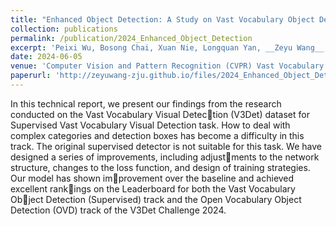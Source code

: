 ```yaml
---
title: "Enhanced Object Detection: A Study on Vast Vocabulary Object Detection Track for V3Det Challenge 2024"
collection: publications
permalink: /publication/2024_Enhanced_Object_Detection
excerpt: 'Peixi Wu, Bosong Chai, Xuan Nie, Longquan Yan, __Zeyu Wang__, Qifan Zhou, Boning Wang'
date: 2024-06-05
venue: 'Computer Vision and Pattern Recognition (CVPR) Vast Vocabulary Visual Detection (V3Det) Challenge, 2024'
paperurl: 'http://zeyuwang-zju.github.io/files/2024_Enhanced_Object_Detection.pdf'
---
```


In this technical report, we present our findings from the research conducted on the Vast Vocabulary Visual Detection (V3Det) dataset for Supervised Vast Vocabulary Visual Detection task. How to deal with complex categories and detection boxes has become a difficulty in this track. The original supervised detector is not suitable for this task. We have designed a series of improvements, including adjustments to the network structure, changes to the loss function, and design of training strategies. Our model has shown improvement over the baseline and achieved excellent rankings on the Leaderboard for both the Vast Vocabulary Object Detection (Supervised) track and the Open Vocabulary Object Detection (OVD) track of the V3Det Challenge 2024.
